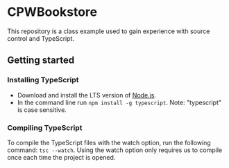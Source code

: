 # CPWBookstore
This repository is a class example used to gain
experience with source control and TypeScript.

## Getting started

### Installing TypeScript
- Download and install the LTS version of [Node.js](https://nodejs.org).
- In the command line run `npm install -g typescript`. Note: "typescript" is case sensitive.

### Compiling TypeScript
To compile the TypeScript files with the watch option, run the following command: `tsc --watch`. Using the watch option only requires us to compile once each time the project is opened.
